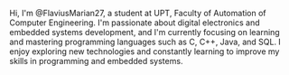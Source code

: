 Hi, I'm @FlaviusMarian27, a student at UPT, Faculty of Automation of Computer 
Engineering. I'm passionate about digital electronics and embedded systems development, 
and I'm currently focusing on learning and mastering programming languages such as 
C, C++, Java, and SQL. I enjoy exploring new technologies and constantly learning 
to improve my skills in programming and embedded systems.


